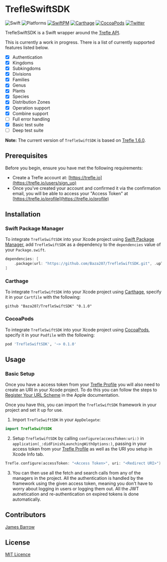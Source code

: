 # TrefleSwiftSDK

![Swift](https://img.shields.io/badge/Swift-5.1-orange.svg)
![Platforms](https://img.shields.io/badge/Platforms-iOS-brightgreen.svg?style=flat)
[![SwiftPM](https://img.shields.io/badge/SwiftPM-compatible-brightgreen.svg?style=flat)](https://swift.org/package-manager)
[![Carthage](https://img.shields.io/badge/Carthage-compatible-brightgreen.svg?style=flat)](https://github.com/Carthage/Carthage)
[![CocoaPods](https://img.shields.io/badge/CocoaPods-compatible-brightgreen.svg?style=flat)](https://cocoapods.org)
[![Twitter](https://img.shields.io/badge/Twitter-@baza207-blue.svg?style=flat)](https://twitter.com/baza207)

TrefleSwiftSDK is a Swift wrapper around the [Trefle API](https://trefle.io).

This is currently a work in progress. There is a list of currently supported features listed below.

- [x] Authentication  
- [x] Kingdoms  
- [x] Subkingdoms  
- [x] Divisions  
- [x] Families  
- [x] Genus  
- [x] Plants  
- [x] Species  
- [x] Distribution Zones  
- [x] Operation support
- [x] Combine support
- [ ] Full error handling
- [x] Basic test suite
- [ ] Deep test suite

**Note:** The current version of  `TrefleSwiftSDK` is based on [Trefle 1.6.0](https://docs.trefle.io/reference).

## Prerequisites

Before you begin, ensure you have met the following requirements:

- Create a Trefle account at: [https://trefle.io](https://trefle.io/users/sign_up)
- Once you've created your account and confirmed it via the confirmation email, you will be able to access your "Access Token" at [https://trefle.io/profile](https://trefle.io/profile)

## Installation

### Swift Package Manager

To integrate `TrefleSwiftSDK` into your Xcode project using [Swift Package Manager](https://swift.org/package-manager), add `TrefleSwiftSDK` as a dependency to the `dependencies` value of your `Package.swift`.

```swift
dependencies: [
    .package(url: "https://github.com/Baza207/TrefleSwiftSDK.git", .upToNextMajor(from: "0.1.0"))
]
```

### Carthage

To integrate `TrefleSwiftSDK` into your Xcode project using [Carthage](https://github.com/Carthage/Carthage), specify it in your `Cartfile` with the following:

```ogdl
github "Baza207/TrefleSwiftSDK" "0.1.0"
```

### CocoaPods

To integrate `TrefleSwiftSDK` into your Xcode project using [CocoaPods](https://cocoapods.org), specify it in your `Podfile` with the following:

```ruby
pod 'TrefleSwiftSDK', '~> 0.1.0'
```

## Usage

### Basic Setup

Once you have a access token from your [Trefle Profile](https://trefle.io/profile) you will also need to create an URI in your Xcode project. To do this you can follow the steps to [Register Your URL Scheme](https://developer.apple.com/documentation/uikit/inter-process_communication/allowing_apps_and_websites_to_link_to_your_content/defining_a_custom_url_scheme_for_your_app) in the Apple documentation.

Once you have this, you can import the `TrefleSwiftSDK` framework in your project and set it up for use.

1. Import `TrefleSwiftSDK` in your `AppDelegate`:

```swift
import TrefleSwiftSDK
```

2. Setup `TrefleSwiftSDK` by calling `configure(accessToken:uri:)` in `application(_:didFinishLaunchingWithOptions:)`, passing in your access token from your [Trefle Profile](https://trefle.io/profile) as well as the URI you setup in Xcode Info tab.

```swift
Trefle.configure(accessToken: "<Access Token>", uri: "<Redirect URI>")
```

3. You can then use all the fetch and search calls from any of the managers in the project. All the authentication is handled by the framework using the given access token, meaning you don't have to worry about logging in users or logging them out. All the JWT autnetication and re-authentication on expired tokens is done automatically.

## Contributors

[James Barrow](https://github.com/baza207)

## License

[MIT Licence](LICENSE)
